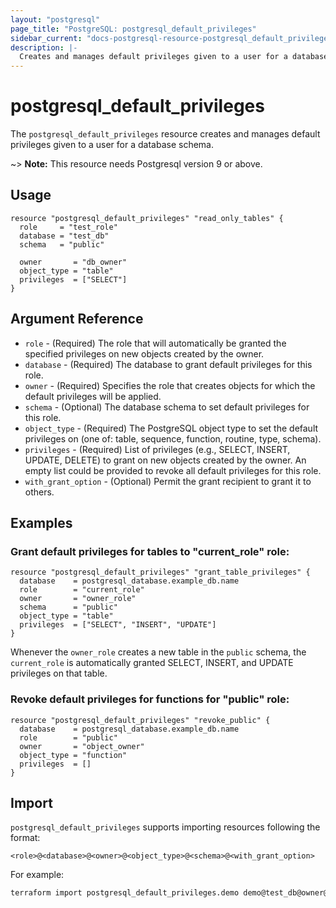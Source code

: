 ```yaml
---
layout: "postgresql"
page_title: "PostgreSQL: postgresql_default_privileges"
sidebar_current: "docs-postgresql-resource-postgresql_default_privileges"
description: |-
  Creates and manages default privileges given to a user for a database schema.
---
```


# postgresql\_default\_privileges

The ``postgresql_default_privileges`` resource creates and manages default privileges given to a user for a database schema.

~> **Note:** This resource needs Postgresql version 9 or above.

## Usage

```hcl
resource "postgresql_default_privileges" "read_only_tables" {
  role     = "test_role"
  database = "test_db"
  schema   = "public"

  owner       = "db_owner"
  object_type = "table"
  privileges  = ["SELECT"]
}
```

## Argument Reference

* `role` - (Required) The role that will automatically be granted the specified privileges on new objects created by the owner.
* `database` - (Required) The database to grant default privileges for this role.
* `owner` - (Required) Specifies the role that creates objects for which the default privileges will be applied.
* `schema` - (Optional) The database schema to set default privileges for this role.
* `object_type` - (Required) The PostgreSQL object type to set the default privileges on (one of: table, sequence, function, routine, type, schema).
* `privileges` - (Required) List of privileges (e.g., SELECT, INSERT, UPDATE, DELETE) to grant on new objects created by the owner. An empty list could be provided to revoke all default privileges for this role.
* `with_grant_option` - (Optional) Permit the grant recipient to grant it to others.


## Examples

### Grant default privileges for tables to "current_role" role:

```hcl
resource "postgresql_default_privileges" "grant_table_privileges" {
  database    = postgresql_database.example_db.name
  role        = "current_role"
  owner       = "owner_role"
  schema      = "public"
  object_type = "table"
  privileges  = ["SELECT", "INSERT", "UPDATE"]
}
```
Whenever the `owner_role` creates a new table in the `public` schema, the `current_role` is automatically granted SELECT, INSERT, and UPDATE privileges on that table.

### Revoke default privileges for functions for "public" role:

```hcl
resource "postgresql_default_privileges" "revoke_public" {
  database    = postgresql_database.example_db.name
  role        = "public"
  owner       = "object_owner"
  object_type = "function"
  privileges  = []
}
```

## Import

`postgresql_default_privileges` supports importing resources following the format:

```
<role>@<database>@<owner>@<object_type>@<schema>@<with_grant_option>
```

For example:

```bash
terraform import postgresql_default_privileges.demo demo@test_db@owner@table@public@false
```
